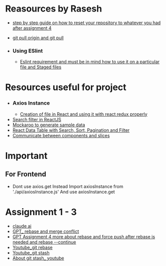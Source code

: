 # Reasources by Rasesh
- [step by step guide on how to reset your repository to whatever you had after assignment 4](https://grok.com/share/c2hhcmQtMg%3D%3D_24263f19-b58e-4276-a1ac-76d21568ec1f)
- [git pull origin and git pull](https://grok.com/share/c2hhcmQtMg%3D%3D_3ae60b0e-3e4f-447f-aba5-d68c5fb44b60)

- ### Using ESlint
  - [Eslint requirement and must be in mind how to use it on a particular file and Staged files](https://www.notion.so/ESLint-Pre-commit-Hooks-using-Husky-lint-staged-20df5f32069b80f1b18bd1dec27b24bc)

# Resources useful for project
- ### Axios Instance
  - [Creation of file in React and using it with react redux properly](https://grok.com/share/c2hhcmQtMg%3D%3D_01063a46-6c4e-405d-a960-bc25b028638c)
- [Search filter in ReactJS](https://youtu.be/xAqCEBFGdYk?si=t2hCkrqe9DWOPmJn)
- [Mockaroo to generate sample data](https://www.mockaroo.com/)
- [React Data Table with Search, Sort, Pagination and Filter](https://youtu.be/JfEV1er6oqQ?si=3h7e7EyE2oTRDqWh)
- [Communicate between components and slices](https://grok.com/share/c2hhcmQtMg%3D%3D_55373a87-c316-4605-81d2-1d90544f9d5e)

# Important 
## For Frontend
- Dont use axios.get Instead Import axiosInstance from './api/axiosInstance.js'  And use axiosInstance.get

# Assignment 1 - 3
- [claude ai](https://claude.ai/share/438e2d1c-daad-4a86-bcf8-ccff7a13dabb)
- [GPT_ rebase and merge conflict](https://chatgpt.com/share/6845c43e-5678-8007-bcf1-65b58970dbff)
- [GPT Assignment 4 more about rebase and force push after rebase is needed and rebase --continue](https://chatgpt.com/share/6845c43e-5678-8007-bcf1-65b58970dbff)
- [Youtube_git rebase](https://youtu.be/DkWDHzmMvyg?si=AMI1maoE6ftrq-_o)
- [Youtube_git stash](https://youtu.be/8km76k3dNKI?si=1iTiIimdurKzsuuM)
- [About git stash_ youtube](https://youtu.be/lH3ZkwbVp5E?si=5mXTDrW2mn5vImI5)
